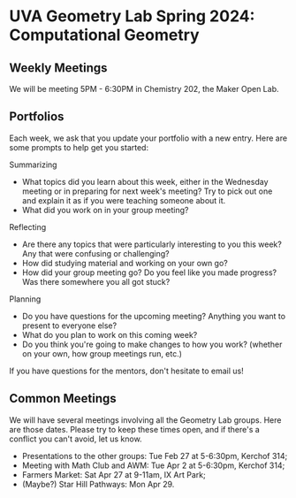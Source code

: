 # UVA Geometry Lab Spring 2024: Computational Geometry

## Weekly Meetings

We will be meeting 5PM - 6:30PM in Chemistry 202, the Maker Open Lab.

## Portfolios

Each week, we ask that you update your portfolio with a new entry. Here are some prompts to help get you started:

Summarizing

* What topics did you learn about this week, either in the Wednesday meeting or in preparing for next week's meeting? Try to pick out one and explain it as if you were teaching someone about it.
* What did you work on in your group meeting?

Reflecting

* Are there any topics that were particularly interesting to you this week? Any that were confusing or challenging?
* How did studying material and working on your own go?
* How did your group meeting go? Do you feel like you made progress? Was there somewhere you all got stuck?

Planning

* Do you have questions for the upcoming meeting? Anything you want to present to everyone else?
* What do you plan to work on this coming week?
* Do you think you're going to make changes to how you work? (whether on your own, how group meetings run, etc.)

If you have questions for the mentors, don't hesitate to email us!

## Common Meetings

We will have several meetings involving all the Geometry Lab groups. Here are those dates. Please try to keep these times open, and if there's a conflict you can't avoid, let us know.

* Presentations to the other groups: Tue Feb 27 at 5-6:30pm, Kerchof 314;
* Meeting with Math Club and AWM: Tue Apr 2 at 5-6:30pm, Kerchof 314;
* Farmers Market: Sat Apr 27 at 9-11am, IX Art Park;
* (Maybe?) Star Hill Pathways: Mon Apr 29.
